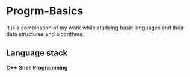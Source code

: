# Progrm-Basics

It is a combination of my work while studying basic languages and their data structures and algorithms.

<h2>Language stack</h2>

**C++**
**Shell Programming**
